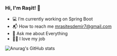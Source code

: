 ### Hi, I'm Raşit! 👋

* 💻 I’m currently working on Spring Boot
* 📬 How to reach me mrasitesdemir7@gmail.com
* 💬 Ask me about Everything
* 👨‍💻 I love my job

![Anurag's GitHub stats](https://github-readme-stats.vercel.app/api?username=rasitesdmr&show_icons=true&theme=radical)
